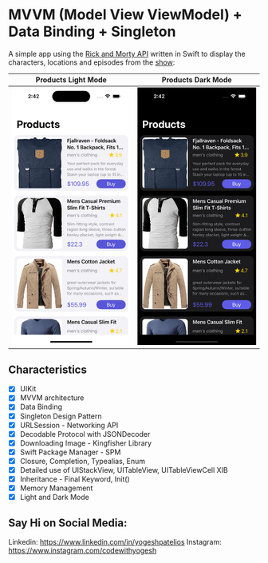 # MVVM (Model View ViewModel) + Data Binding + Singleton

A simple app using the [Rick and Morty API](https://rickandmortyapi.com) written in Swift to display the characters, locations and episodes from the [show](https://en.wikipedia.org/wiki/Rick_and_Morty):

Products Light Mode    |  Products Dark Mode
:-------------------------:|:-------------------------:
<img alt="Characters list" src="Screenshots/product_light.png">|<img alt="Characters list" src="Screenshots/product_dark.png">

## Characteristics

- [x] UIKit
- [x] MVVM architecture
- [x] Data Binding
- [x] Singleton Design Pattern
- [x] URLSession - Networking API
- [x] Decodable Protocol with JSONDecoder
- [x] Downloading Image - Kingfisher Library
- [x] Swift Package Manager - SPM
- [x] Closure, Completion, Typealias, Enum
- [x] Detailed use of UIStackView, UITableView, UITableViewCell XIB
- [x] Inheritance - Final Keyword, Init()
- [x] Memory Management
- [x] Light and Dark Mode

## Say Hi on Social Media:
Linkedin: https://www.linkedin.com/in/yogeshpatelios
Instagram: https://www.instagram.com/codewithyogesh
